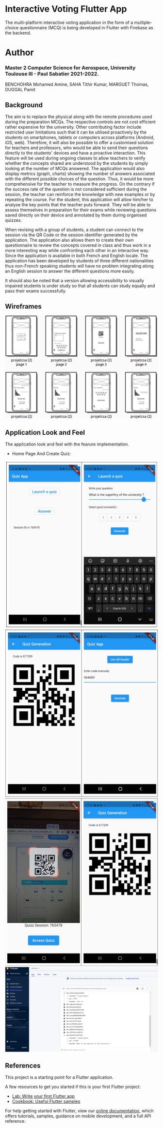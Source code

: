 # Interactive Voting Flutter App

The multi-platform interactive voting application in the form of a multiple-choice questionnaire (MCQ) is being developed in Flutter with Firebase as the backend.

# Author
### Master 2 Computer Science for Aerospace, University Toulouse III - Paul Sabatier 2021-2022. 
BENCHOHRA Mohamed Amine, SAHA Tithir Kumar, MARGUET Thomas, DUGGAL Pamit

## Background
 The aim is to replace the physical along with the remote procedures used during the preparation MCQs. The respective controls are not cost efficient rather expensive for the university. Other contributing factor include restricted user limitations such that it can be utilised proactively by the students on smartphones, tablets or computers across platforms (Android, iOS, web). Therefore, it will also be possible to offer a customised solution for teachers and professors, who would be able to send their questions directly to the students' devices and have a proactive interaction. This feature will be used during ongoing classes to allow teachers to verify whether the concepts shared are understood by the students by simply looking at the number of MCQs answered. The application would also display metrics (graph, charts) showing the number of answers associated with the different possible choices of the question. Thus, it would be more comprehensive for the teacher to measure the progress. On the contrary if the success rate of the question is not considered sufficient during the session, the teacher can reinforce the knowledge with new examples or by repeating the course. For the student, this application will allow him/her to analyse the key points that the teacher puts forward. They will be able to assess themselves in preparation for their exams while reviewing questions saved directly on their device and annotated by them during organised quizzes.
 
When revising with a group of students, a student can connect to the session via the QR Code or the session identifier generated by the application. The application also allows them to create their own questionnaire to review the concepts covered in class and thus work in a more interesting way while confronting each other in an interactive way.
Since the application is available in both French and English locale. The application has been developed by students of three different nationalities thus non-French speaking students will have no problem integrating along an English session to answer the different questions more easily.

It should also be noted that a version allowing accessibility to visually impaired students is under study so that all students can study equally and pass their exams successfully.

## Wireframes

![WIREFRAME INTERACTIVE VOTING APP](/images/Wireframes.PNG "Wireframe for the application")

## Application Look and Feel

The application look and feel with the fearure implementation.
* Home Page And Create Quiz:

![](/images/HomePage_CreateQuiz.PNG "Home Page and Create Quiz")
![JOIN QUIZ MANUALLY](/images/JoinQuiz_Manually.PNG "Join Quiz Manually")
![JOIN QUIZ SCANNING QR](/images/JoinQuiz_QR.PNG "Join Quiz scanning QR")
![CRUD OPERATION FIREBASE](/images/firebase.PNG "CRUD Operation Firebase")


## References

This project is a starting point for a Flutter application.

A few resources to get you started if this is your first Flutter project:
- [Lab: Write your first Flutter app](https://flutter.dev/docs/get-started/codelab)
- [Cookbook: Useful Flutter samples](https://flutter.dev/docs/cookbook)

For help getting started with Flutter, view our
[online documentation](https://flutter.dev/docs), which offers tutorials,
samples, guidance on mobile development, and a full API reference.
